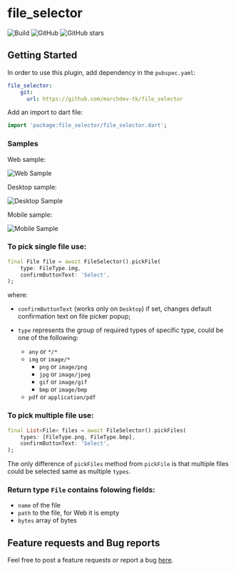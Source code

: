 # file_selector

![Build](https://github.com/marchdev-tk/file_selector/workflows/build/badge.svg)
![GitHub](https://img.shields.io/github/license/marchdev-tk/file_selector)
![GitHub stars](https://img.shields.io/github/stars/marchdev-tk/file_selector?style=social)

## Getting Started

In order to use this plugin, add dependency in the `pubspec.yaml`:

```yaml
file_selector:
    git:
      url: https://github.com/marchdev-tk/file_selector
```

Add an import to dart file:

```dart
import 'package:file_selector/file_selector.dart';
```

### Samples

Web sample:

![Web Sample](../assets/fs_web.gif?raw=true)

Desktop sample:

![Desktop Sample](../assets/fs_desktop.gif?raw=true)

Mobile sample:

![Mobile Sample](../assets/fs_mobile.gif?raw=true)

### To pick single file use:

```dart
final File file = await FileSelector().pickFile(
    type: FileType.img,
    confirmButtonText: 'Select',
);
```

where: 

* `confirmButtonText` (works only on `Desktop`) if set, changes default confirmation text on file picker popup;

* `type` represents the group of required types of specific type, could be one of the following:
    * `any` or `*/*`
    * `img` or `image/*`
        * `png` or `image/png`
        * `jpg` or `image/jpeg`
        * `gif` or `image/gif`
        * `bmp` or `image/bmp`
    * `pdf` or `application/pdf`

### To pick multiple file use:

```dart
final List<File> files = await FileSelector().pickFiles(
    types: [FileType.png, FileType.bmp],
    confirmButtonText: 'Select',
);
```

The only difference of `pickFiles` method from `pickFile` is that multiple files could be selected same as multiple `types`.

### Return type `File` contains folowing fields:

* `name` of the file
* `path` to the file, for Web it is empty
* `bytes` array of bytes

## Feature requests and Bug reports

Feel free to post a feature requests or report a bug [here](https://github.com/marchdev-tk/file_selector/issues).
